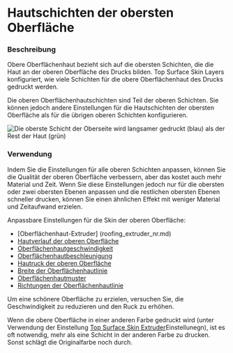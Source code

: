 Hautschichten der obersten Oberfläche
====
### **Beschreibung**
Obere Oberflächenhaut bezieht sich auf die obersten Schichten, die die Haut an der oberen Oberfläche des Drucks bilden. Top Surface Skin Layers konfiguriert, wie viele Schichten für die obere Oberflächenhaut des Drucks gedruckt werden.

Die oberen Oberflächenhautschichten sind Teil der oberen Schichten. Sie können jedoch andere Einstellungen für die Hautschichten der obersten Oberfläche als für die übrigen oberen Schichten konfigurieren.

![Die oberste Schicht der Oberseite wird langsamer gedruckt (blau) als der Rest der Haut (grün)](../images/roofing_layer_count.png)

### **Verwendung**
Indem Sie die Einstellungen für alle oberen Schichten anpassen, können Sie die Qualität der oberen Oberfläche verbessern, aber das kostet auch mehr Material und Zeit. Wenn Sie diese Einstellungen jedoch nur für die obersten oder zwei obersten Ebenen anpassen und die restlichen obersten Ebenen schneller drucken, können Sie einen ähnlichen Effekt mit weniger Material und Zeitaufwand erzielen.

Anpassbare Einstellungen für die Skin der oberen Oberfläche:
* [Oberflächenhaut-Extruder] (roofing_extruder_nr.md)
* [Hautverlauf der oberen Oberfläche](../material/roofing_material_flow.md)
* [Oberflächenhautgeschwindigkeit](../speed/speed_roofing.md)
* [Oberflächenhautbeschleunigung](../speed/acceleration_roofing.md)
* [Hautruck der oberen Oberfläche](../speed/jerk_roofing.md)
* [Breite der Oberflächenhautlinie](../experimental/roofing_line_width.md)
* [Oberflächenhautmuster](../experimental/roofing_pattern.md)
* [Richtungen der Oberflächenhautlinie](../experimental/roofing_angles.md)

Um eine schönere Oberfläche zu erzielen, versuchen Sie, die Geschwindigkeit zu reduzieren und den Ruck zu erhöhen.

Wenn die obere Oberfläche in einer anderen Farbe gedruckt wird (unter Verwendung der Einstellung [Top Surface Skin Extruder](roofing_extruder_nr.md)Einstellunegn), ist es oft notwendig, mehr als eine Schicht in der anderen Farbe zu drucken. Sonst schlägt die Originalfarbe noch durch.